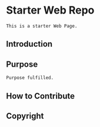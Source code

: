 # Starter Web Repo
    This is a starter Web Page.
## Introduction

## Purpose
    Purpose fulfilled.
## How to Contribute
    
## Copyright